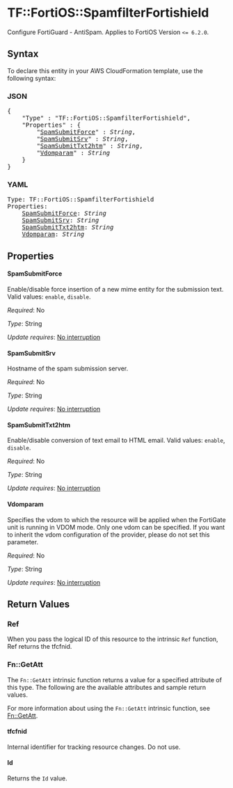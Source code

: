 # TF::FortiOS::SpamfilterFortishield

Configure FortiGuard - AntiSpam. Applies to FortiOS Version `<= 6.2.0`.

## Syntax

To declare this entity in your AWS CloudFormation template, use the following syntax:

### JSON

<pre>
{
    "Type" : "TF::FortiOS::SpamfilterFortishield",
    "Properties" : {
        "<a href="#spamsubmitforce" title="SpamSubmitForce">SpamSubmitForce</a>" : <i>String</i>,
        "<a href="#spamsubmitsrv" title="SpamSubmitSrv">SpamSubmitSrv</a>" : <i>String</i>,
        "<a href="#spamsubmittxt2htm" title="SpamSubmitTxt2htm">SpamSubmitTxt2htm</a>" : <i>String</i>,
        "<a href="#vdomparam" title="Vdomparam">Vdomparam</a>" : <i>String</i>
    }
}
</pre>

### YAML

<pre>
Type: TF::FortiOS::SpamfilterFortishield
Properties:
    <a href="#spamsubmitforce" title="SpamSubmitForce">SpamSubmitForce</a>: <i>String</i>
    <a href="#spamsubmitsrv" title="SpamSubmitSrv">SpamSubmitSrv</a>: <i>String</i>
    <a href="#spamsubmittxt2htm" title="SpamSubmitTxt2htm">SpamSubmitTxt2htm</a>: <i>String</i>
    <a href="#vdomparam" title="Vdomparam">Vdomparam</a>: <i>String</i>
</pre>

## Properties

#### SpamSubmitForce

Enable/disable force insertion of a new mime entity for the submission text. Valid values: `enable`, `disable`.

_Required_: No

_Type_: String

_Update requires_: [No interruption](https://docs.aws.amazon.com/AWSCloudFormation/latest/UserGuide/using-cfn-updating-stacks-update-behaviors.html#update-no-interrupt)

#### SpamSubmitSrv

Hostname of the spam submission server.

_Required_: No

_Type_: String

_Update requires_: [No interruption](https://docs.aws.amazon.com/AWSCloudFormation/latest/UserGuide/using-cfn-updating-stacks-update-behaviors.html#update-no-interrupt)

#### SpamSubmitTxt2htm

Enable/disable conversion of text email to HTML email. Valid values: `enable`, `disable`.

_Required_: No

_Type_: String

_Update requires_: [No interruption](https://docs.aws.amazon.com/AWSCloudFormation/latest/UserGuide/using-cfn-updating-stacks-update-behaviors.html#update-no-interrupt)

#### Vdomparam

Specifies the vdom to which the resource will be applied when the FortiGate unit is running in VDOM mode. Only one vdom can be specified. If you want to inherit the vdom configuration of the provider, please do not set this parameter.

_Required_: No

_Type_: String

_Update requires_: [No interruption](https://docs.aws.amazon.com/AWSCloudFormation/latest/UserGuide/using-cfn-updating-stacks-update-behaviors.html#update-no-interrupt)

## Return Values

### Ref

When you pass the logical ID of this resource to the intrinsic `Ref` function, Ref returns the tfcfnid.

### Fn::GetAtt

The `Fn::GetAtt` intrinsic function returns a value for a specified attribute of this type. The following are the available attributes and sample return values.

For more information about using the `Fn::GetAtt` intrinsic function, see [Fn::GetAtt](https://docs.aws.amazon.com/AWSCloudFormation/latest/UserGuide/intrinsic-function-reference-getatt.html).

#### tfcfnid

Internal identifier for tracking resource changes. Do not use.

#### Id

Returns the <code>Id</code> value.

